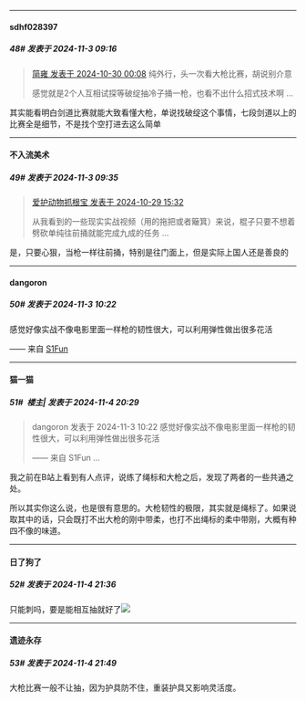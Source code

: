 ﻿
*****

####  sdhf028397  
##### 48#       发表于 2024-11-3 09:16

<blockquote><a href="httphttps://bbs.saraba1st.com/2b/forum.php?mod=redirect&amp;goto=findpost&amp;pid=66573304&amp;ptid=2204905" target="_blank">简雍 发表于 2024-10-30 00:08</a>
纯外行，头一次看大枪比赛，胡说别介意

感觉就是2个人互相试探等破绽抽冷子捅一枪，也看不出什么招式技术啊 ...</blockquote>
其实能看明白剑道比赛就能大致看懂大枪，单说找破绽这个事情，七段剑道以上的比赛全是细节，不是找个空打进去这么简单


*****

####  不入流美术  
##### 49#       发表于 2024-11-3 09:35

<blockquote><a href="httphttps://bbs.saraba1st.com/2b/forum.php?mod=redirect&amp;goto=findpost&amp;pid=66568598&amp;ptid=2204905" target="_blank">爱护动物抓根宝 发表于 2024-10-29 15:32</a>

从我看到的一些现实实战视频（用的拖把或者簸箕）来说，棍子只要不想着劈砍单纯往前捅就能完成九成的任务 ...</blockquote>
是，只要心狠，当枪一样往前捅，特别是往门面上，但是实际上国人还是善良的


*****

####  dangoron  
##### 50#       发表于 2024-11-3 10:22

感觉好像实战不像电影里面一样枪的韧性很大，可以利用弹性做出很多花活

—— 来自 [S1Fun](https://s1fun.koalcat.com)


*****

####  猫一猫  
##### 51#         楼主| 发表于 2024-11-4 20:29

<blockquote>dangoron 发表于 2024-11-3 10:22
感觉好像实战不像电影里面一样枪的韧性很大，可以利用弹性做出很多花活

—— 来自 S1Fun ...</blockquote>
我之前在B站上看到有人点评，说练了绳标和大枪之后，发现了两者的一些共通之处。

所以其实你这么说，也是很有意思的。大枪韧性的极限，其实就是绳标了。如果说取其中的话，只会既打不出大枪的刚中带柔，也打不出绳标的柔中带刚，大概有种四不像的味道。


*****

####  日了狗了  
##### 52#       发表于 2024-11-4 21:36

只能刺吗，要是能相互抽就好了<img src="https://static.saraba1st.com/image/smiley/animal2017/009.png" referrerpolicy="no-referrer">


*****

####  遗迹永存  
##### 53#       发表于 2024-11-4 21:49

大枪比赛一般不让抽，因为护具防不住，重装护具又影响灵活度。

